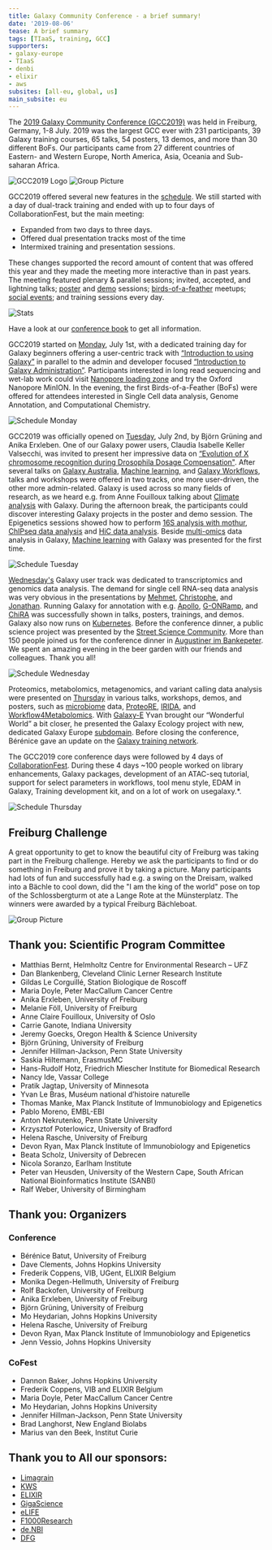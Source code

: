 ```yaml
---
title: Galaxy Community Conference - a brief summary!
date: '2019-08-06'
tease: A brief summary
tags: [TIaaS, training, GCC]
supporters:
- galaxy-europe
- TIaaS
- denbi
- elixir
- aws
subsites: [all-eu, global, us]
main_subsite: eu
---
```



The [2019 Galaxy Community Conference (GCC2019)](https://galaxyproject.org/events/gcc2019) was held in Freiburg, Germany, 1-8 July. 2019 was the largest GCC ever with 231 participants, 39 Galaxy training courses, 65 talks, 54 posters,
13 demos, and more than 30 different BoFs. Our participants came from 27 different countries of Eastern- and Western Europe,
North America, Asia, Oceania and Sub-saharan Africa.

![GCC2019 Logo](/assets/media/gcc2019/gcc_logo_blue_bg.png)
![Group Picture](/assets/media/gcc2019/grouppicture.jpg)

GCC2019 offered several new features in the [schedule](https://gcc2019.sched.com/).  We still started with a day of dual-track training and ended with up to four days of CollaborationFest, but the main meeting:

* Expanded from two days to three days.
* Offered dual presentation tracks most of the time
* Intermixed training and presentation sessions.

These changes supported the record amount of content that was offered this year and they made the meeting more interactive than in past years.
The meeting featured plenary & parallel sessions; invited, accepted, and lightning talks; [poster](https://gcc2019.sched.com/overview/type/C.+Posters+%2F+Demos+%2F+Sponsors/Posters) and [demo](https://gcc2019.sched.com/overview/type/C.+Posters+%2F+Demos+%2F+Sponsors/Demos) sessions;
[birds-of-a-feather](https://gcc2019.sched.com/overview/type/D.+Break+%2F+Social+%2F+Networking+%2F+Meal/BoFs) meetups; [social events](https://gcc2019.sched.com/overview/type/D.+Break+%2F+Social+%2F+Networking+%2F+Meal); and training sessions every day.

![Stats](/assets/media/gcc2019/GCC2019_stats.png)

Have a look at our [conference book](https://github.com/usegalaxy-eu/gcc2019/raw/master/com/program/book.pdf) to get all information.

GCC2019 started on [Monday](https://gcc2019.sched.com/2019-07-01/overview), July 1st, with a dedicated training day for Galaxy beginners offering a user-centric track with [“Introduction to using Galaxy”](https://gcc2019.sched.com/event/Lud9/introduction-to-using-galaxy-galaxy-101) in parallel to the admin and developer focused [“Introduction to Galaxy Administration”](https://gcc2019.sched.com/event/LudC/introduction-to-galaxy-administration-i). Participants interested in long read sequencing and wet-lab work could visit [Nanopore loading zone](https://gcc2019.sched.com/event/QZzb/nanopore-loading-zone) and try the Oxford Nanopore MinION. In the evening, the first Birds-of-a-Feather (BoFs) were offered for attendees interested in Single Cell data analysis, Genome Annotation, and Computational Chemistry.

![Schedule Monday](/assets/media/gcc2019/sched_mon.png)

GCC2019 was officially opened on [Tuesday](https://gcc2019.sched.com/2019-07-02/overview), July 2nd, by Björn Grüning and Anika Erxleben. One of our Galaxy power users, Claudia Isabelle Keller Valsecchi, was invited to present her impressive data on [“Evolution of X chromosome recognition during Drosophila Dosage Compensation"](https://gcc2019.sched.com/event/PSGJ/invited-talk-evolution-of-x-chromosome-recognition-during-drosophila-dosage-compensation#). After several talks on [Galaxy Australia](https://gcc2019.sched.com/event/PSGM/galaxy-australia-inside-the-national-vision-of-a-data-commons), [Machine learning](https://gcc2019.sched.com/event/PSGP/a-machine-learning-tool-suite-for-galaxy), and [Galaxy Workflows](https://gcc2019.sched.com/event/PSGS/an-update-on-galaxy-workflows-more-accessible-expressive-robust-and-scalable), talks and workshops were offered in two tracks, one more user-driven, the other more admin-related. Galaxy is used across so many fields of research, as we heard e.g. from Anne Fouilloux talking about [Climate analysis](https://gcc2019.sched.com/event/PSGY/climate-analysis-with-galaxy) with Galaxy. During the afternoon break, the participants could discover interesting Galaxy projects in the poster and demo session. The Epigenetics sessions showed how to perform [16S analysis with mothur](https://gcc2019.sched.com/event/Luez/16s-analysis-with-mothur), [ChIPseq data analysis](https://gcc2019.sched.com/event/Lue7/chip-seq-data-analysis) and [HiC data analysis](https://gcc2019.sched.com/event/LueP/hi-c-analysis). Beside [multi-omics](https://gcc2019.sched.com/event/LufH/metatranscriptomics-and-multi-omics-functional-microbiome-analysis) data analysis in Galaxy, [Machine learning](https://gcc2019.sched.com/event/MDTA/machine-learning-with-galaxy-predict-age-from-rna-seq-dataset) with Galaxy was presented for the first time.

![Schedule Tuesday](/assets/media/gcc2019/sched_tue.png)

[Wednesday\'s](https://gcc2019.sched.com/2019-07-03/overview) Galaxy user track was dedicated to transcriptomics and genomics data analysis. The demand for single cell RNA-seq data analysis was very obvious in the presentations by [Mehmet](https://gcc2019.sched.com/event/PSeu/single-cell-rna-analysis-in-galaxy-on-10x-datasets), [Christophe](https://gcc2019.sched.com/event/PSex/biology-driven-classification-of-single-cells-rnaseq-data-in-galaxy), and [Jonathan](https://gcc2019.sched.com/event/PSfF/galaxy-container-for-hinxton-single-cell-interactive-analysis-portal-hisciap). Running Galaxy for annotation with e.g. [Apollo](https://gcc2019.sched.com/event/PSfO/visual-refinement-of-genome-annotations-with-apollo-in-a-community-environment), [G-ONRamp](https://gcc2019.sched.com/event/PSfR/architectural-and-systems-improvements-to-g-onramp-a-collaborative-eukaryotic-genome-annotation-platform), and [ChiRA](https://gcc2019.sched.com/event/PSfU/chira-an-integrated-framework-for-chimeric-read-annotation) was successfully shown in talks, posters, trainings, and demos. Galaxy also now runs on [Kubernetes](https://gcc2019.sched.com/event/LufN/running-galaxy-on-kubernetes). Before the conference dinner, a public science project was presented by the [Street Science Community](https://gcc2019.sched.com/event/PSfv/street-science-community-make-science-tangible-accessible-by-bringing-it-to-the-street-with-open-science-workshops). More than 150 people joined us for the conference dinner in [Augustiner im Bankepeter](http://www.augustiner-freiburg.de). We spent an amazing evening in the beer garden with our friends and colleagues. Thank you all!

![Schedule Wednesday](/assets/media/gcc2019/sched_wed.png)

Proteomics, metabolomics, metagenomics, and variant calling data analysis were presented on [Thursday](https://gcc2019.sched.com/2019-07-04/overview/) in various talks, workshops, demos, and posters, such as [microbiome](https://gcc2019.sched.com/event/PSqT/metaproteomics-powered-by-metatranscriptomics-towards-a-multi-omic-functional-microbiome-analysis-within-galaxy) data, [ProteoRE](https://gcc2019.sched.com/event/PSqZ/proteore-a-galaxy-based-platform-for-the-annotation-and-the-interpretation-of-proteomics-data-in-biomedical-research), [IRIDA](https://gcc2019.sched.com/event/PSqu/the-irida-platform-for-microbial-genomics), and [Workflow4Metabolomics](https://gcc2019.sched.com/event/PSqr/workflow4metabolomics-an-international-computing-infrastructure-for-metabolomics). With [Galaxy-E](https://gcc2019.sched.com/event/PSq5/invited-talk-data-visualisation-by-citizen-science-participants-the-case-of-birds-and-bats-monitoring-schemes-and-galaxy-e) Yvan brought our “Wonderful World” a bit closer, he presented the Galaxy Ecology project with new, dedicated Galaxy Europe [subdomain](https://ecology.usegalaxy.eu). Before closing the conference, Bérénice gave an update on the [Galaxy training network](https://gcc2019.sched.com/event/PSrC/galaxy-and-training-2019-updates-from-the-galaxy-training-network).

The GCC2019 core conference days were followed by 4 days of [CollaborationFest](https://gcc2019.sched.com/event/Luga/collaborationfest-core). During these 4 days ~100 people worked on library enhancements, Galaxy packages, development of an ATAC-seq tutorial, support for select parameters in workflows, tool menu style, EDAM in Galaxy, Training development kit, and on a lot of work on usegalaxy.\*.

![Schedule Thursday](/assets/media/gcc2019/sched_thu.png)

## Freiburg Challenge

A great opportunity to get to know the beautiful city of Freiburg was taking part in the Freiburg challenge. Hereby we ask the participants to find or do something in Freiburg and prove it by taking a picture. Many participants had lots of fun and successfully had e.g. a swing on the Dreisam, walked into a Bächle to cool down, did the "I am the king of the world" pose on top of the Schlossbergturm ot ate a Lange Rote at the Münsterplatz. The winners were awarded by a typical Freiburg Bächleboat.

![Group Picture](/assets/media/gcc2019/freiburg_challenge.png)


## Thank you: Scientific Program Committee

* Matthias Bernt, Helmholtz Centre for Environmental Research – UFZ
* Dan Blankenberg, Cleveland Clinic Lerner Research Institute
* Gildas Le Corguillé, Station Biologique de Roscoff
* Maria Doyle, Peter MacCallum Cancer Centre
* Anika Erxleben, University of Freiburg
* Melanie Föll, University of Freiburg
* Anne Claire Fouilloux, University of Oslo
* Carrie Ganote, Indiana University
* Jeremy Goecks, Oregon Health & Science University
* Björn Grüning, University of Freiburg
* Jennifer Hillman-Jackson, Penn State University
* Saskia Hiltemann, ErasmusMC
* Hans-Rudolf Hotz, Friedrich Miescher Institute for Biomedical Research
* Nancy Ide, Vassar College
* Pratik Jagtap, University of Minnesota
* Yvan Le Bras, Muséum national d’histoire naturelle
* Thomas Manke, Max Planck Institute of Immunobiology and Epigenetics
* Pablo Moreno, EMBL-EBI
* Anton Nekrutenko, Penn State University
* Krzysztof Poterlowicz, University of Bradford
* Helena Rasche, University of Freiburg
* Devon Ryan, Max Planck Institute of Immunobiology and Epigenetics
* Beata Scholz, University of Debrecen
* Nicola Soranzo, Earlham Institute
* Peter van Heusden, University of the Western Cape, South African National Bioinformatics Institute (SANBI)
* Ralf Weber, University of Birmingham


## Thank you: Organizers

### Conference

* Bérénice Batut, University of Freiburg
* Dave Clements, Johns Hopkins University
* Frederik Coppens, VIB, UGent, ELIXIR Belgium
* Monika Degen-Hellmuth, University of Freiburg
* Rolf Backofen, University of Freiburg
* Anika Erxleben, University of Freiburg
* Björn Grüning, University of Freiburg
* Mo Heydarian, Johns Hopkins University
* Helena Rasche, University of Freiburg
* Devon Ryan, Max Planck Institute of Immunobiology and Epigenetics
* Jenn Vessio, Johns Hopkins University


### CoFest

* Dannon Baker, Johns Hopkins University
* Frederik Coppens, VIB and ELIXIR Belgium
* Maria Doyle, Peter MacCallum Cancer Centre
* Mo Heydarian, Johns Hopkins University
* Jennifer Hillman-Jackson, Penn State University
* Brad Langhorst, New England Biolabs
* Marius van den Beek, Institut Curie


## Thank you to All our sponsors:

* [Limagrain](https://www.limagrain.com/en/)
* [KWS](https://www.kws.com/)
* [ELIXIR](https://elixir-europe.org/)
* [GigaScience](https://academic.oup.com/gigascience)
* [eLIFE](https://elifesciences.org/labs)
* [F1000Research](https://f1000research.com/)
* [de.NBI](https://www.denbi.de/)
* [DFG](https://www.dfg.de/en)


